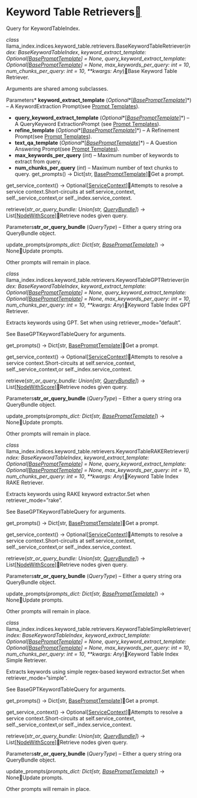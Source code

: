 Keyword Table Retrievers[](#module-llama_index.indices.keyword_table.retrievers "Permalink to this heading")
=============================================================================================================

Query for KeywordTableIndex.

*class* llama\_index.indices.keyword\_table.retrievers.BaseKeywordTableRetriever(*index: BaseKeywordTableIndex*, *keyword\_extract\_template: Optional[[BasePromptTemplate](../../prompts.html#llama_index.prompts.base.BasePromptTemplate "llama_index.prompts.base.BasePromptTemplate")] = None*, *query\_keyword\_extract\_template: Optional[[BasePromptTemplate](../../prompts.html#llama_index.prompts.base.BasePromptTemplate "llama_index.prompts.base.BasePromptTemplate")] = None*, *max\_keywords\_per\_query: int = 10*, *num\_chunks\_per\_query: int = 10*, *\*\*kwargs: Any*)[](#llama_index.indices.keyword_table.retrievers.BaseKeywordTableRetriever "Permalink to this definition")Base Keyword Table Retriever.

Arguments are shared among subclasses.

Parameters* **keyword\_extract\_template** (*Optional**[*[*BasePromptTemplate*](../../prompts.html#llama_index.prompts.base.BasePromptTemplate "llama_index.prompts.base.BasePromptTemplate")*]*) – A KeywordExtraction Prompt(see [Prompt Templates](../../prompts.html#prompt-templates)).
* **query\_keyword\_extract\_template** (*Optional**[*[*BasePromptTemplate*](../../prompts.html#llama_index.prompts.base.BasePromptTemplate "llama_index.prompts.base.BasePromptTemplate")*]*) – A QueryKeyword ExtractionPrompt (see [Prompt Templates](../../prompts.html#prompt-templates)).
* **refine\_template** (*Optional**[*[*BasePromptTemplate*](../../prompts.html#llama_index.prompts.base.BasePromptTemplate "llama_index.prompts.base.BasePromptTemplate")*]*) – A Refinement Prompt(see [Prompt Templates](../../prompts.html#prompt-templates)).
* **text\_qa\_template** (*Optional**[*[*BasePromptTemplate*](../../prompts.html#llama_index.prompts.base.BasePromptTemplate "llama_index.prompts.base.BasePromptTemplate")*]*) – A Question Answering Prompt(see [Prompt Templates](../../prompts.html#prompt-templates)).
* **max\_keywords\_per\_query** (*int*) – Maximum number of keywords to extract from query.
* **num\_chunks\_per\_query** (*int*) – Maximum number of text chunks to query.
get\_prompts() → Dict[str, [BasePromptTemplate](../../prompts.html#llama_index.prompts.base.BasePromptTemplate "llama_index.prompts.base.BasePromptTemplate")][](#llama_index.indices.keyword_table.retrievers.BaseKeywordTableRetriever.get_prompts "Permalink to this definition")Get a prompt.

get\_service\_context() → Optional[[ServiceContext](../../service_context.html#llama_index.indices.service_context.ServiceContext "llama_index.indices.service_context.ServiceContext")][](#llama_index.indices.keyword_table.retrievers.BaseKeywordTableRetriever.get_service_context "Permalink to this definition")Attempts to resolve a service context.Short-circuits at self.service\_context, self.\_service\_context,or self.\_index.service\_context.

retrieve(*str\_or\_query\_bundle: Union[str, [QueryBundle](../query_bundle.html#llama_index.indices.query.schema.QueryBundle "llama_index.indices.query.schema.QueryBundle")]*) → List[[NodeWithScore](../../node.html#llama_index.schema.NodeWithScore "llama_index.schema.NodeWithScore")][](#llama_index.indices.keyword_table.retrievers.BaseKeywordTableRetriever.retrieve "Permalink to this definition")Retrieve nodes given query.

Parameters**str\_or\_query\_bundle** (*QueryType*) – Either a query string ora QueryBundle object.

update\_prompts(*prompts\_dict: Dict[str, [BasePromptTemplate](../../prompts.html#llama_index.prompts.base.BasePromptTemplate "llama_index.prompts.base.BasePromptTemplate")]*) → None[](#llama_index.indices.keyword_table.retrievers.BaseKeywordTableRetriever.update_prompts "Permalink to this definition")Update prompts.

Other prompts will remain in place.

*class* llama\_index.indices.keyword\_table.retrievers.KeywordTableGPTRetriever(*index: BaseKeywordTableIndex*, *keyword\_extract\_template: Optional[[BasePromptTemplate](../../prompts.html#llama_index.prompts.base.BasePromptTemplate "llama_index.prompts.base.BasePromptTemplate")] = None*, *query\_keyword\_extract\_template: Optional[[BasePromptTemplate](../../prompts.html#llama_index.prompts.base.BasePromptTemplate "llama_index.prompts.base.BasePromptTemplate")] = None*, *max\_keywords\_per\_query: int = 10*, *num\_chunks\_per\_query: int = 10*, *\*\*kwargs: Any*)[](#llama_index.indices.keyword_table.retrievers.KeywordTableGPTRetriever "Permalink to this definition")Keyword Table Index GPT Retriever.

Extracts keywords using GPT. Set when using retriever\_mode=”default”.

See BaseGPTKeywordTableQuery for arguments.

get\_prompts() → Dict[str, [BasePromptTemplate](../../prompts.html#llama_index.prompts.base.BasePromptTemplate "llama_index.prompts.base.BasePromptTemplate")][](#llama_index.indices.keyword_table.retrievers.KeywordTableGPTRetriever.get_prompts "Permalink to this definition")Get a prompt.

get\_service\_context() → Optional[[ServiceContext](../../service_context.html#llama_index.indices.service_context.ServiceContext "llama_index.indices.service_context.ServiceContext")][](#llama_index.indices.keyword_table.retrievers.KeywordTableGPTRetriever.get_service_context "Permalink to this definition")Attempts to resolve a service context.Short-circuits at self.service\_context, self.\_service\_context,or self.\_index.service\_context.

retrieve(*str\_or\_query\_bundle: Union[str, [QueryBundle](../query_bundle.html#llama_index.indices.query.schema.QueryBundle "llama_index.indices.query.schema.QueryBundle")]*) → List[[NodeWithScore](../../node.html#llama_index.schema.NodeWithScore "llama_index.schema.NodeWithScore")][](#llama_index.indices.keyword_table.retrievers.KeywordTableGPTRetriever.retrieve "Permalink to this definition")Retrieve nodes given query.

Parameters**str\_or\_query\_bundle** (*QueryType*) – Either a query string ora QueryBundle object.

update\_prompts(*prompts\_dict: Dict[str, [BasePromptTemplate](../../prompts.html#llama_index.prompts.base.BasePromptTemplate "llama_index.prompts.base.BasePromptTemplate")]*) → None[](#llama_index.indices.keyword_table.retrievers.KeywordTableGPTRetriever.update_prompts "Permalink to this definition")Update prompts.

Other prompts will remain in place.

*class* llama\_index.indices.keyword\_table.retrievers.KeywordTableRAKERetriever(*index: BaseKeywordTableIndex*, *keyword\_extract\_template: Optional[[BasePromptTemplate](../../prompts.html#llama_index.prompts.base.BasePromptTemplate "llama_index.prompts.base.BasePromptTemplate")] = None*, *query\_keyword\_extract\_template: Optional[[BasePromptTemplate](../../prompts.html#llama_index.prompts.base.BasePromptTemplate "llama_index.prompts.base.BasePromptTemplate")] = None*, *max\_keywords\_per\_query: int = 10*, *num\_chunks\_per\_query: int = 10*, *\*\*kwargs: Any*)[](#llama_index.indices.keyword_table.retrievers.KeywordTableRAKERetriever "Permalink to this definition")Keyword Table Index RAKE Retriever.

Extracts keywords using RAKE keyword extractor.Set when retriever\_mode=”rake”.

See BaseGPTKeywordTableQuery for arguments.

get\_prompts() → Dict[str, [BasePromptTemplate](../../prompts.html#llama_index.prompts.base.BasePromptTemplate "llama_index.prompts.base.BasePromptTemplate")][](#llama_index.indices.keyword_table.retrievers.KeywordTableRAKERetriever.get_prompts "Permalink to this definition")Get a prompt.

get\_service\_context() → Optional[[ServiceContext](../../service_context.html#llama_index.indices.service_context.ServiceContext "llama_index.indices.service_context.ServiceContext")][](#llama_index.indices.keyword_table.retrievers.KeywordTableRAKERetriever.get_service_context "Permalink to this definition")Attempts to resolve a service context.Short-circuits at self.service\_context, self.\_service\_context,or self.\_index.service\_context.

retrieve(*str\_or\_query\_bundle: Union[str, [QueryBundle](../query_bundle.html#llama_index.indices.query.schema.QueryBundle "llama_index.indices.query.schema.QueryBundle")]*) → List[[NodeWithScore](../../node.html#llama_index.schema.NodeWithScore "llama_index.schema.NodeWithScore")][](#llama_index.indices.keyword_table.retrievers.KeywordTableRAKERetriever.retrieve "Permalink to this definition")Retrieve nodes given query.

Parameters**str\_or\_query\_bundle** (*QueryType*) – Either a query string ora QueryBundle object.

update\_prompts(*prompts\_dict: Dict[str, [BasePromptTemplate](../../prompts.html#llama_index.prompts.base.BasePromptTemplate "llama_index.prompts.base.BasePromptTemplate")]*) → None[](#llama_index.indices.keyword_table.retrievers.KeywordTableRAKERetriever.update_prompts "Permalink to this definition")Update prompts.

Other prompts will remain in place.

*class* llama\_index.indices.keyword\_table.retrievers.KeywordTableSimpleRetriever(*index: BaseKeywordTableIndex*, *keyword\_extract\_template: Optional[[BasePromptTemplate](../../prompts.html#llama_index.prompts.base.BasePromptTemplate "llama_index.prompts.base.BasePromptTemplate")] = None*, *query\_keyword\_extract\_template: Optional[[BasePromptTemplate](../../prompts.html#llama_index.prompts.base.BasePromptTemplate "llama_index.prompts.base.BasePromptTemplate")] = None*, *max\_keywords\_per\_query: int = 10*, *num\_chunks\_per\_query: int = 10*, *\*\*kwargs: Any*)[](#llama_index.indices.keyword_table.retrievers.KeywordTableSimpleRetriever "Permalink to this definition")Keyword Table Index Simple Retriever.

Extracts keywords using simple regex-based keyword extractor.Set when retriever\_mode=”simple”.

See BaseGPTKeywordTableQuery for arguments.

get\_prompts() → Dict[str, [BasePromptTemplate](../../prompts.html#llama_index.prompts.base.BasePromptTemplate "llama_index.prompts.base.BasePromptTemplate")][](#llama_index.indices.keyword_table.retrievers.KeywordTableSimpleRetriever.get_prompts "Permalink to this definition")Get a prompt.

get\_service\_context() → Optional[[ServiceContext](../../service_context.html#llama_index.indices.service_context.ServiceContext "llama_index.indices.service_context.ServiceContext")][](#llama_index.indices.keyword_table.retrievers.KeywordTableSimpleRetriever.get_service_context "Permalink to this definition")Attempts to resolve a service context.Short-circuits at self.service\_context, self.\_service\_context,or self.\_index.service\_context.

retrieve(*str\_or\_query\_bundle: Union[str, [QueryBundle](../query_bundle.html#llama_index.indices.query.schema.QueryBundle "llama_index.indices.query.schema.QueryBundle")]*) → List[[NodeWithScore](../../node.html#llama_index.schema.NodeWithScore "llama_index.schema.NodeWithScore")][](#llama_index.indices.keyword_table.retrievers.KeywordTableSimpleRetriever.retrieve "Permalink to this definition")Retrieve nodes given query.

Parameters**str\_or\_query\_bundle** (*QueryType*) – Either a query string ora QueryBundle object.

update\_prompts(*prompts\_dict: Dict[str, [BasePromptTemplate](../../prompts.html#llama_index.prompts.base.BasePromptTemplate "llama_index.prompts.base.BasePromptTemplate")]*) → None[](#llama_index.indices.keyword_table.retrievers.KeywordTableSimpleRetriever.update_prompts "Permalink to this definition")Update prompts.

Other prompts will remain in place.

